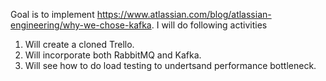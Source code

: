 Goal is to implement https://www.atlassian.com/blog/atlassian-engineering/why-we-chose-kafka. I will do following activities

1. Will create a cloned Trello.
2. Will incorporate both RabbitMQ and Kafka.
3. Will see how to do load testing to undertsand performance bottleneck.
